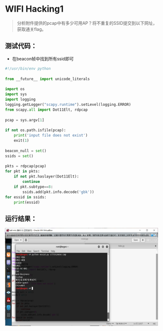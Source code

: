 # WIFI Hacking1

> 分析附件提供的pcap中有多少可用AP？将不重复的SSID提交到以下网址，获取通关flag。

## 测试代码：

* 在beacon帧中找到所有ssid即可

```python
#!/usr/bin/env python

from __future__ import unicode_literals

import os
import sys
import logging
logging.getLogger("scapy.runtime").setLevel(logging.ERROR)
from scapy.all import Dot11Elt, rdpcap

pcap = sys.argv[1]

if not os.path.isfile(pcap):
    print('input file does not exist')
    exit(1)

beacon_null = set()
ssids = set()

pkts = rdpcap(pcap)
for pkt in pkts:
    if not pkt.haslayer(Dot11Elt):
        continue
    if pkt.subtype==8:
        ssids.add(pkt.info.decode('gbk'))
for essid in ssids:
    print(essid)
```

## 运行结果：

<img src="image\1.png" />